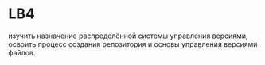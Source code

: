 # LB4
изучить назначение распределённой системы управления версиями, освоить процесс создания репозитория и основы управления версиями файлов.
